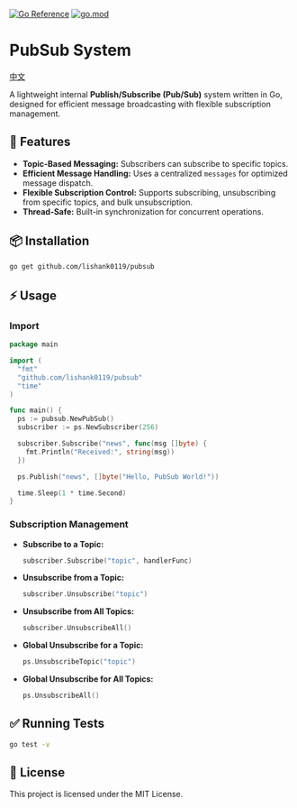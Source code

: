 [![Go Reference](https://pkg.go.dev/badge/github.com/lishank0119/pubsub.svg)](https://pkg.go.dev/github.com/lishank0119/pubsub)
[![go.mod](https://img.shields.io/github/go-mod/go-version/lishank0119/pubsub)](go.mod)

# PubSub System
[中文](README.zh-TW.md)

A lightweight internal **Publish/Subscribe (Pub/Sub)** system written in Go, designed for efficient message broadcasting with flexible subscription management.

## 🚀 Features

- **Topic-Based Messaging:** Subscribers can subscribe to specific topics.
- **Efficient Message Handling:** Uses a centralized `messages` for optimized message dispatch.
- **Flexible Subscription Control:** Supports subscribing, unsubscribing from specific topics, and bulk unsubscription.
- **Thread-Safe:** Built-in synchronization for concurrent operations.

## 📦 Installation

```bash
go get github.com/lishank0119/pubsub
```

## ⚡ Usage

### Import

```go
package main

import (
  "fmt"
  "github.com/lishank0119/pubsub"
  "time"
)

func main() {
  ps := pubsub.NewPubSub()
  subscriber := ps.NewSubscriber(256)

  subscriber.Subscribe("news", func(msg []byte) {
    fmt.Println("Received:", string(msg))
  })

  ps.Publish("news", []byte("Hello, PubSub World!"))

  time.Sleep(1 * time.Second)
}

```

### Subscription Management

- **Subscribe to a Topic:**

  ```go
  subscriber.Subscribe("topic", handlerFunc)
  ```

- **Unsubscribe from a Topic:**

  ```go
  subscriber.Unsubscribe("topic")
  ```

- **Unsubscribe from All Topics:**

  ```go
  subscriber.UnsubscribeAll()
  ```

- **Global Unsubscribe for a Topic:**

  ```go
  ps.UnsubscribeTopic("topic")
  ```

- **Global Unsubscribe for All Topics:**

  ```go
  ps.UnsubscribeAll()
  ```

## ✅ Running Tests

```bash
go test -v
```

## 📄 License

This project is licensed under the MIT License.


